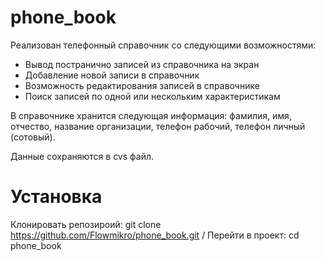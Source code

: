 # phone_book
Реализован телефонный справочник со следующими возможностями:
- Вывод постранично записей из справочника на экран
- Добавление новой записи в справочник
- Возможность редактирования записей в справочнике
- Поиск записей по одной или нескольким характеристикам
  
<p5>В справочнике хранится следующая информация: фамилия, имя, отчество, название организации, телефон рабочий, телефон личный (сотовый).</p>
Данные сохраняются в cvs файл.
# Установка
Клонировать репозироий: git clone https://github.com/Flowmikro/phone_book.git / 
Перейти в проект: cd phone_book
 
